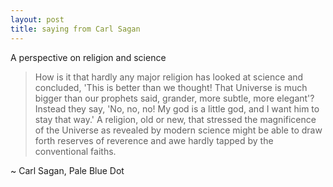 ```yaml
---
layout: post
title: saying from Carl Sagan
---
```


A perspective on religion and science

> How is it that hardly any major religion has looked at science and concluded, 'This is better than we thought! That Universe is much bigger than our prophets said, grander, more subtle, more elegant'? Instead they say, 'No, no, no! My god is a little god, and I want him to stay that way.' A religion, old or new, that stressed the magnificence of the Universe as revealed by modern science might be able to draw forth reserves of reverence and awe hardly tapped by the conventional faiths.

~ Carl Sagan, Pale Blue Dot
